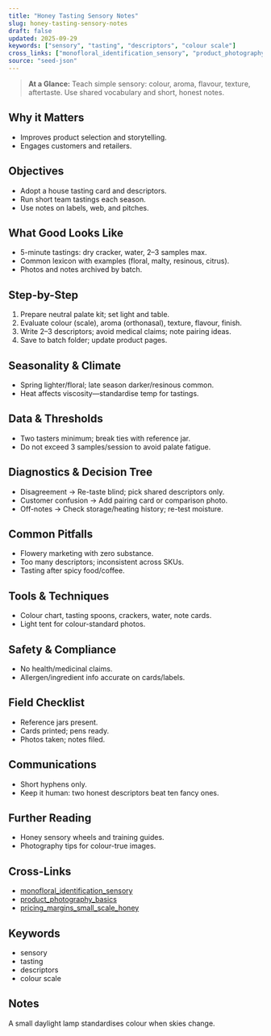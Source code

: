 ```yaml
---
title: "Honey Tasting Sensory Notes"
slug: honey-tasting-sensory-notes
draft: false
updated: 2025-09-29
keywords: ["sensory", "tasting", "descriptors", "colour scale"]
cross_links: ["monofloral_identification_sensory", "product_photography_basics", "pricing_margins_small_scale_honey"]
source: "seed-json"
---
```


> **At a Glance:** Teach simple sensory: colour, aroma, flavour, texture, aftertaste. Use shared vocabulary and short, honest notes.

## Why it Matters
- Improves product selection and storytelling.
- Engages customers and retailers.

## Objectives
- Adopt a house tasting card and descriptors.
- Run short team tastings each season.
- Use notes on labels, web, and pitches.

## What Good Looks Like
- 5-minute tastings: dry cracker, water, 2–3 samples max.
- Common lexicon with examples (floral, malty, resinous, citrus).
- Photos and notes archived by batch.

## Step-by-Step
1) Prepare neutral palate kit; set light and table.
2) Evaluate colour (scale), aroma (orthonasal), texture, flavour, finish.
3) Write 2–3 descriptors; avoid medical claims; note pairing ideas.
4) Save to batch folder; update product pages.

## Seasonality & Climate
- Spring lighter/floral; late season darker/resinous common.
- Heat affects viscosity—standardise temp for tastings.

## Data & Thresholds
- Two tasters minimum; break ties with reference jar.
- Do not exceed 3 samples/session to avoid palate fatigue.

## Diagnostics & Decision Tree
- Disagreement -> Re-taste blind; pick shared descriptors only.
- Customer confusion -> Add pairing card or comparison photo.
- Off-notes -> Check storage/heating history; re-test moisture.

## Common Pitfalls
- Flowery marketing with zero substance.
- Too many descriptors; inconsistent across SKUs.
- Tasting after spicy food/coffee.

## Tools & Techniques
- Colour chart, tasting spoons, crackers, water, note cards.
- Light tent for colour-standard photos.

## Safety & Compliance
- No health/medicinal claims.
- Allergen/ingredient info accurate on cards/labels.

## Field Checklist
- Reference jars present.
- Cards printed; pens ready.
- Photos taken; notes filed.

## Communications
- Short hyphens only.
- Keep it human: two honest descriptors beat ten fancy ones.

## Further Reading
- Honey sensory wheels and training guides.
- Photography tips for colour-true images.

## Cross-Links
- [monofloral_identification_sensory](/topics/monofloral-identification-sensory/)
- [product_photography_basics](/topics/product-photography-basics/)
- [pricing_margins_small_scale_honey](/topics/pricing-margins-small-scale-honey/)

## Keywords
- sensory
- tasting
- descriptors
- colour scale

## Notes
A small daylight lamp standardises colour when skies change.
